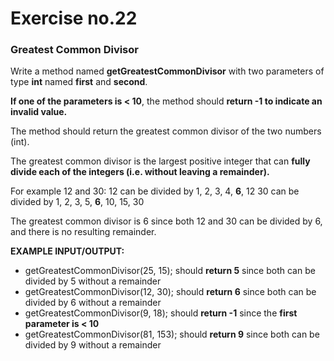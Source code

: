 # Exercise no.22
### Greatest Common Divisor

Write a method named **getGreatestCommonDivisor** with two parameters of type **int** named **first** and **second**.

**If one of the parameters is < 10**, the method should **return -1 to indicate an invalid value.**

The method should return the greatest common divisor of the two numbers (int).

The greatest common divisor is the largest positive integer that can **fully divide each of the integers (i.e. without leaving a remainder).** 

For example 12 and 30:
12 can be divided by 1, 2, 3, 4, **6**, 12
30 can be divided by 1, 2, 3, 5, **6**, 10, 15, 30

The greatest common divisor is 6 since both 12 and 30 can be divided by 6, and there is no resulting remainder.

**EXAMPLE INPUT/OUTPUT:**
- getGreatestCommonDivisor(25, 15); should **return 5** since both can be divided by 5 without a remainder
- getGreatestCommonDivisor(12, 30); should **return 6** since both can be divided by 6 without a remainder
- getGreatestCommonDivisor(9, 18); should **return -1** since the **first parameter is < 10**
- getGreatestCommonDivisor(81, 153); should **return 9** since both can be divided by 9 without a remainder